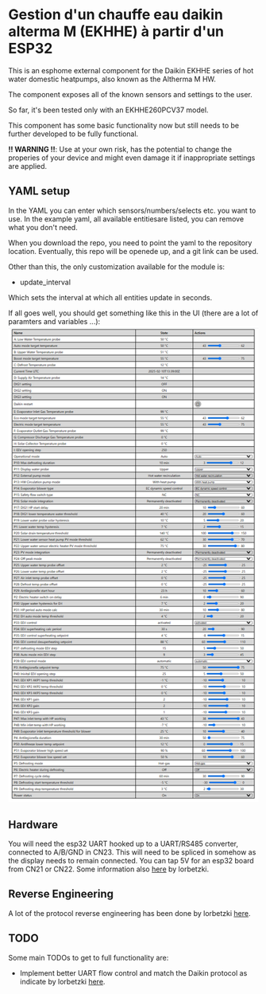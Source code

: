 # Gestion d'un chauffe eau daikin alterma M (EKHHE) à partir d'un ESP32
This is an esphome external component for the Daikin EKHHE series of hot water domestic heatpumps, also known as the Altherma M HW. 

The component exposes all of the known sensors and settings to the user. 

So far, it's been tested only with an EKHHE260PCV37 model. 

This component has some basic functionality now but still needs to be further developed to be fully functional. 

**!! WARNING !!**: Use at your own risk, has the potential to change the properies of your device and might even damage it if inappropriate settings are applied. 

## YAML setup
In the YAML you can enter which sensors/numbers/selects etc. you want to use. In the example yaml, all available entitiesare listed, you can remove what you don't need. 

When you download the repo, you need to point the yaml to the repository location. Eventually, this repo will be openede up, and a git link can be used. 

Other than this, the only customization available for the module is:
* update_interval

Which sets the interval at which all entities update in seconds. 

If all goes well, you should get something like this in the UI (there are a lot of paramters and variables ...):
![esphome UI example](https://github.com/jcappaert/esphome-daikin-ekhhe/blob/main/images/ekhhe_all.PNG)

## Hardware 
You will need the esp32 UART hooked up to a UART/RS485 converter, connected to A/B/GND in CN23. This will need to be spliced in somehow as the display needs to remain connected. You can tap 5V for an esp32 board from CN21 or CN22. Some information also [here](https://github.com/lorbetzki/Daikin-EKHHE) by lorbetzki. 

## Reverse Engineering
A lot of the protocol reverse engineering has been done by lorbetzki [here](https://github.com/lorbetzki/Daikin-EKHHE).

## TODO
Some main TODOs to get to full functionality are:

* Implement better UART flow control and match the Daikin protocol as indicate by lorbetzki [here](https://github.com/lorbetzki/Daikin-EKHHE/discussions/2#discussioncomment-12176862).  
